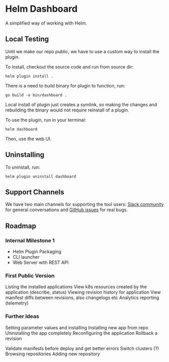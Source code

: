 # Helm Dashboard

A simplified way of working with Helm.

## Local Testing

Until we make our repo public, we have to use a custom way to install the plugin.

To install, checkout the source code and run from source dir:
```shell
helm plugin install .
```

There is a need to build binary for plugin to function, run:
```shell
go build -o bin/dashboard .
```

Local install of plugin just creates a symlink, so making the changes and rebuilding the binary would not require reinstall of a plugin.

To use the plugin, run in your terminal:
```shell
helm dashboard
```

Then, use the web UI. 

## Uninstalling

To uninstall, run:
```shell
helm plugin uninstall dashboard
```

## Support Channels

We have two main channels for supporting the tool users: [Slack community](#TODO) for general conversations and [GitHub issues](https://github.com/komodorio/helm-dashboard/issues) for real bugs.

## Roadmap

### Internal Milestone 1
- Helm Plugin Packaging
- CLI launcher
- Web Server with REST API


### First Public Version
Listing the installed applications
View k8s resources created by the application (describe, status)
Viewing revision history for application
View manifest diffs between revisions, also changelogs etc
Analytics reporting (telemetry)

### Further Ideas
Setting parameter values and installing
Installing new app from repo
Uninstalling the app completely
Reconfiguring the application
Rollback a revision

Validate manifests before deploy and get better errors
Switch clusters (?)
Browsing repositories
Adding new repository
